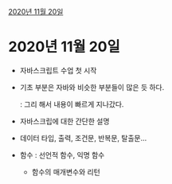 [2020년 11월 20일](#2020년-11월-20일)

# 2020년 11월 20일

- 자바스크립트 수업 첫 시작
- 기초 부분은 자바와 비슷한 부분들이 많은 듯 하다.

    : 그리 해서 내용이 빠르게 지나갔다.

- 자바스크립에 대한 간단한 설명
- 데이터 타입, 출력, 조건문, 반복문, 탈출문...
- 함수 : 선언적 함수, 익명 함수
    - 함수의 매개변수와 리턴
